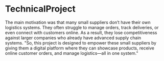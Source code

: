 # TechnicalProject

The main motivation was that many small suppliers don’t have their own logistics systems. They
often struggle to manage orders, track deliveries, or even connect with customers online. As a
result, they lose competitiveness against larger companies who already have advanced supply
chain systems.
"So, this project is designed to empower these small suppliers by giving them a digital platform
where they can showcase products, receive online customer orders, and manage logistics—all in
one system."
